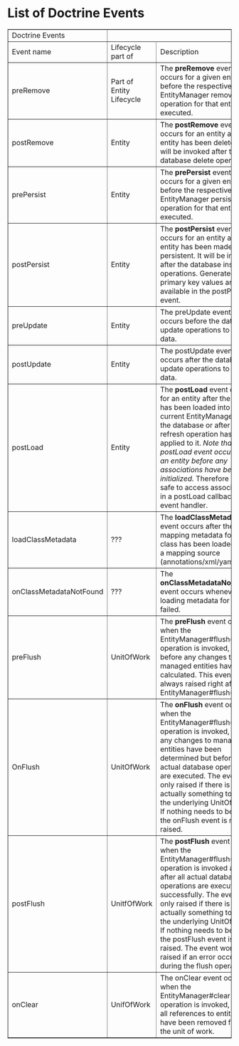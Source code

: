 # List of Doctrine Events

<table border=1 cellpadding=5>
	<tr>
		<td colspan=1>Doctrine Events</td>
	</tr>
	<tr>
		<td>Event name</td>
		<td>Lifecycle part of</td>
		<td>Description</td>
	</tr>
	<tr>
		<td>preRemove</td>
		<td>Part of Entity Lifecycle</td>
		<td> The <b>preRemove</b> event occurs for a given entity before the respective 
		EntityManager remove operation for that entity is executed.</td>
	</tr>
	<tr>
		<td>postRemove</td>
		<td>Entity</td>
		<td>The <b>postRemove</b> event occurs for an entity after the entity has been deleted. 
		It will be invoked after the database delete operations.</td>
	</tr>
	<tr>
		<td>prePersist</td>
		<td>Entity</td>
		<td>The <b>prePersist</b> event occurs for a given entity before 
		the respective EntityManager persist operation for that entity is executed.</td>
	</tr>
	<tr>
		<td>postPersist</td>
		<td>Entity</td>
		<td>The <b>postPersist</b> event occurs for an entity after the entity has
            been made persistent. It will be invoked after the database insert operations.
            Generated primary key values are available in the postPersist event.</td>
	</tr>
	<tr>
		<td>preUpdate</td>
		<td>Entity</td>
		<td>The preUpdate event occurs before the database update operations to entity data.</td>
	</tr>
	<tr>
		<td>postUpdate</td>
		<td>Entity</td>
		<td>The postUpdate event occurs after the database update operations to entity data.</td>
	</tr>
	<tr>
		<td>postLoad</td>
		<td>Entity</td>
		<td>The <b>postLoad</b> event occurs for an entity after the entity has been loaded
			into the current EntityManager from the database or after the refresh operation
			has been applied to it. <i>Note that the postLoad event occurs for an entity before 
			any associations have been initialized.</i> 
			Therefore it is not safe to access associations in a postLoad callback
            or event handler.
            </td>
	</tr>
	<tr>
		<td>loadClassMetadata</td>
		<td>???</td>
		<td>The <b>loadClassMetadata</b> event occurs after the mapping metadata for a class
			has been loaded from a mapping source (annotations/xml/yaml).</td>
	</tr>
	<tr>
		<td>onClassMetadataNotFound</td>
		<td>???</td>
		<td>The <b>onClassMetadataNotFound</b> event occurs whenever loading metadata for a class failed.</td>
	</tr>
	<tr>
		<td>preFlush</td>
		<td>UnitOfWork</td>
		<td>The <b>preFlush</b> event occurs when the EntityManager#flush() operation is invoked,
			but before any changes to managed entities have been calculated. This event is
			always raised right after EntityManager#flush() call.</td>
	</tr>
	<tr>
		<td>OnFlush</td>
		<td>UnitOfWork</td>
		<td>The <b>onFlush</b> event occurs when the EntityManager#flush() operation is invoked,
			after any changes to managed entities have been determined but before any
			actual database operations are executed. The event is only raised if there is
			actually something to do for the underlying UnitOfWork. If nothing needs to be done,
			the onFlush event is not raised.</td>
	</tr>
	<tr>
		<td>postFlush</td>
		<td>UnitfOfWork</td>
		<td>The <b>postFlush</b> event occurs when the EntityManager#flush() operation is invoked and
		after all actual database operations are executed successfully. The event is only raised if there is
        actually something to do for the underlying UnitOfWork. If nothing needs to be done,
        the postFlush event is not raised. The event won't be raised if an error occurs during the
        flush operation.</td>
	</tr>
	<tr>
		<td>onClear</td>
		<td>UnifOfWork</td>
		<td>The onClear event occurs when the EntityManager#clear() operation is invoked,
        after all references to entities have been removed from the unit of work.</td>
	</tr>
</table>
